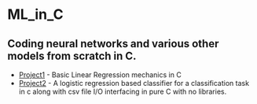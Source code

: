 # ML_in_C
## Coding neural networks and various other models from scratch in C. 
* [Project1](https://github.com/coder0143/ML_in_C/blob/main/nn_basic.c) - Basic Linear Regression mechanics in C
* [Project2](https://github.com/coder0143/ML_in_C/blob/main/nn_lr.c) - A logistic regression based classifier for a classification task in c along with csv file I/O interfacing in pure C with no libraries.

